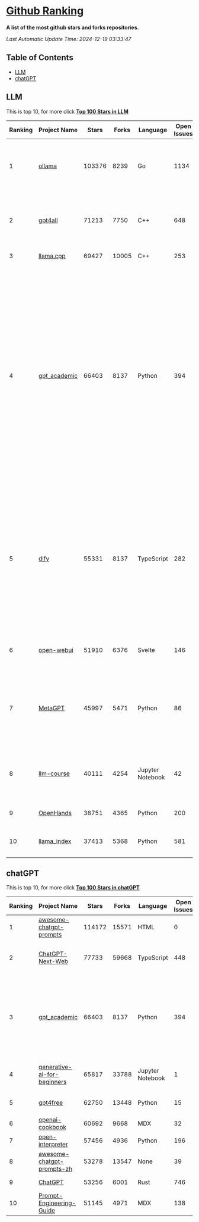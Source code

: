[Github Ranking](./README.md)
==========

**A list of the most github stars and forks repositories.**

*Last Automatic Update Time: 2024-12-19 03:33:47*

## Table of Contents
 * [LLM](#LLM)
 * [chatGPT](#chatGPT)

## LLM

This is top 10, for more click **[Top 100 Stars in LLM](Top100/LLM.md)**

| Ranking | Project Name | Stars | Forks | Language | Open Issues | Description | Last Commit |
| ------- | ------------ | ----- | ----- | -------- | ----------- | ----------- | ----------- |
| 1 | [ollama](https://github.com/ollama/ollama) | 103376 | 8239 | Go | 1134 | Get up and running with Llama 3.3, Mistral, Gemma 2, and other large language models. | 2024-12-19T01:39:44Z |
| 2 | [gpt4all](https://github.com/nomic-ai/gpt4all) | 71213 | 7750 | C++ | 648 | GPT4All: Run Local LLMs on Any Device. Open-source and available for commercial use. | 2024-12-18T23:00:01Z |
| 3 | [llama.cpp](https://github.com/ggerganov/llama.cpp) | 69427 | 10005 | C++ | 253 | LLM inference in C/C++ | 2024-12-19T02:58:00Z |
| 4 | [gpt_academic](https://github.com/binary-husky/gpt_academic) | 66403 | 8137 | Python | 394 | 为GPT/GLM等LLM大语言模型提供实用化交互接口，特别优化论文阅读/润色/写作体验，模块化设计，支持自定义快捷按钮&函数插件，支持Python和C++等项目剖析&自译解功能，PDF/LaTex论文翻译&总结功能，支持并行问询多种LLM模型，支持chatglm3等本地模型。接入通义千问, deepseekcoder, 讯飞星火, 文心一言, llama2, rwkv, claude2, moss等。 | 2024-12-18T15:55:09Z |
| 5 | [dify](https://github.com/langgenius/dify) | 55331 | 8137 | TypeScript | 282 | Dify is an open-source LLM app development platform. Dify's intuitive interface combines AI workflow, RAG pipeline, agent capabilities, model management, observability features and more, letting you quickly go from prototype to production. | 2024-12-19T03:31:42Z |
| 6 | [open-webui](https://github.com/open-webui/open-webui) | 51910 | 6376 | Svelte | 146 | User-friendly AI Interface (Supports Ollama, OpenAI API, ...) | 2024-12-19T02:33:42Z |
| 7 | [MetaGPT](https://github.com/geekan/MetaGPT) | 45997 | 5471 | Python | 86 | 🌟 The Multi-Agent Framework: First AI Software Company, Towards Natural Language Programming | 2024-12-18T02:20:32Z |
| 8 | [llm-course](https://github.com/mlabonne/llm-course) | 40111 | 4254 | Jupyter Notebook | 42 | Course to get into Large Language Models (LLMs) with roadmaps and Colab notebooks. | 2024-07-28T22:17:43Z |
| 9 | [OpenHands](https://github.com/All-Hands-AI/OpenHands) | 38751 | 4365 | Python | 200 | 🙌 OpenHands: Code Less, Make More | 2024-12-19T03:29:23Z |
| 10 | [llama_index](https://github.com/run-llama/llama_index) | 37413 | 5368 | Python | 581 | LlamaIndex is a data framework for your LLM applications | 2024-12-19T03:31:13Z |


## chatGPT

This is top 10, for more click **[Top 100 Stars in chatGPT](Top100/chatGPT.md)**

| Ranking | Project Name | Stars | Forks | Language | Open Issues | Description | Last Commit |
| ------- | ------------ | ----- | ----- | -------- | ----------- | ----------- | ----------- |
| 1 | [awesome-chatgpt-prompts](https://github.com/f/awesome-chatgpt-prompts) | 114172 | 15571 | HTML | 0 | This repo includes ChatGPT prompt curation to use ChatGPT better. | 2024-11-11T11:38:53Z |
| 2 | [ChatGPT-Next-Web](https://github.com/ChatGPTNextWeb/ChatGPT-Next-Web) | 77733 | 59668 | TypeScript | 448 | A cross-platform ChatGPT/Gemini UI (Web / PWA / Linux / Win / MacOS). 一键拥有你自己的跨平台 ChatGPT/Gemini 应用。 | 2024-12-18T16:27:03Z |
| 3 | [gpt_academic](https://github.com/binary-husky/gpt_academic) | 66403 | 8137 | Python | 394 | 为GPT/GLM等LLM大语言模型提供实用化交互接口，特别优化论文阅读/润色/写作体验，模块化设计，支持自定义快捷按钮&函数插件，支持Python和C++等项目剖析&自译解功能，PDF/LaTex论文翻译&总结功能，支持并行问询多种LLM模型，支持chatglm3等本地模型。接入通义千问, deepseekcoder, 讯飞星火, 文心一言, llama2, rwkv, claude2, moss等。 | 2024-12-18T15:55:09Z |
| 4 | [generative-ai-for-beginners](https://github.com/microsoft/generative-ai-for-beginners) | 65817 | 33788 | Jupyter Notebook | 1 | 21 Lessons, Get Started Building with Generative AI  🔗 https://microsoft.github.io/generative-ai-for-beginners/ | 2024-12-12T20:34:43Z |
| 5 | [gpt4free](https://github.com/xtekky/gpt4free) | 62750 | 13448 | Python | 15 | The official gpt4free repository \| various collection of powerful language models | 2024-12-18T18:24:44Z |
| 6 | [openai-cookbook](https://github.com/openai/openai-cookbook) | 60692 | 9668 | MDX | 32 | Examples and guides for using the OpenAI API | 2024-12-17T17:14:45Z |
| 7 | [open-interpreter](https://github.com/OpenInterpreter/open-interpreter) | 57456 | 4936 | Python | 196 | A natural language interface for computers | 2024-12-10T20:09:11Z |
| 8 | [awesome-chatgpt-prompts-zh](https://github.com/PlexPt/awesome-chatgpt-prompts-zh) | 53278 | 13547 | None | 39 | ChatGPT 中文调教指南。各种场景使用指南。学习怎么让它听你的话。 | 2024-07-30T11:43:23Z |
| 9 | [ChatGPT](https://github.com/lencx/ChatGPT) | 53256 | 6001 | Rust | 746 | 🔮 ChatGPT Desktop Application (Mac, Windows and Linux) | 2024-08-29T17:58:11Z |
| 10 | [Prompt-Engineering-Guide](https://github.com/dair-ai/Prompt-Engineering-Guide) | 51145 | 4971 | MDX | 138 | 🐙 Guides, papers, lecture, notebooks and resources for prompt engineering | 2024-11-20T19:24:28Z |

